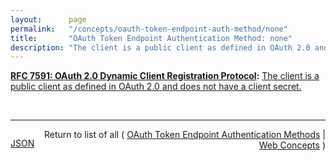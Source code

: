 ```yaml
---
layout:      page
permalink:   "/concepts/oauth-token-endpoint-auth-method/none"
title:       "OAuth Token Endpoint Authentication Method: none"
description: "The client is a public client as defined in OAuth 2.0 and does not have a client secret."
---
```


**[RFC 7591: OAuth 2.0 Dynamic Client Registration Protocol](/specs/IETF/RFC/7591 "This specification defines mechanisms for dynamically registering OAuth 2.0 clients with authorization servers. Registration requests send a set of desired client metadata values to the authorization server. The resulting registration responses return a client identifier to use at the authorization server and the client metadata values registered for the client. The client can then use this registration information to communicate with the authorization server using the OAuth 2.0 protocol. This specification also defines a set of common client metadata fields and values for clients to use during registration."):** [The client is a public client as defined in OAuth 2.0 and does not have a client secret.](http://tools.ietf.org/html/rfc7591#section-2 "Read documentation for OAuth Token Endpoint Authentication Method &#34;none&#34;")

<br/>
<hr/>

<p style="float : left"><a href="./none.json" title="JSON representing this particular Web Concept value">JSON</a></p>
<p style="text-align: right">Return to list of all ( <a href="../oauth-token-endpoint-auth-methods">OAuth Token Endpoint Authentication Methods</a> | <a href="../">Web Concepts</a> )</p>
